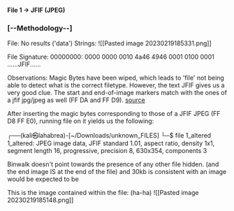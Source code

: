 **File 1 -> JFIF (JPEG)**

### \[**--Methodology--**]
File: No results ('data')
Strings: 
![[Pasted image 20230219185331.png]]

File Signature: 00000000: 0000 0000 0010 4a46 4946 0001 0100 0001  ......JFIF......

Observations: 
Magic Bytes have been wiped, which leads to 'file' not being able to detect what is the correct filetype. However, the text JFIF gives us a very good clue. The start and end-of-image markers match with the ones of a jfif jpg/jpeg as well (FF DA and FF D9). [source](https://en.wikipedia.org/wiki/JPEG_File_Interchange_Format)

After inserting the magic bytes corresponding to those of a JFIF JPEG (FF D8 FF E0), running file on it yields us the following:

┌──(kali㉿lahabrea)-[~/Downloads/unknown_FILES]
└─$ file 1_altered 
1_altered: JPEG image data, JFIF standard 1.01, aspect ratio, density 1x1, segment length 16, progressive, precision 8, 630x354, components 3

Binwalk doesn't point towards the presence of any other file hidden. (and the end image IS at the end of the file) and 30kb is consistent with an image would be expected to be

This is the image contained within the file: (ha-ha)
![[Pasted image 20230219185148.png]]

